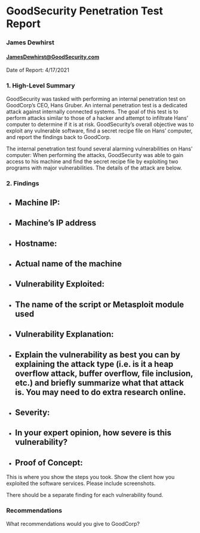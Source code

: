 # GoodSecurity Penetration Test Report
### James Dewhirst
#### JamesDewhirst@GoodSecurity.com
Date of Report: 4/17/2021

### 1. High-Level Summary
GoodSecurity was tasked with performing an internal penetration test on GoodCorp’s CEO, Hans Gruber. An internal penetration test is a dedicated attack against internally connected systems. The goal of this test is to perform attacks similar to those of a hacker and attempt to infiltrate Hans’ computer to determine if it is at risk. GoodSecurity’s overall objective was to exploit any vulnerable software, find a secret recipe file on Hans’ computer, and report the findings back to GoodCorp.

The internal penetration test found several alarming vulnerabilities on Hans’ computer: When performing the attacks, GoodSecurity was able to gain access to his machine and find the secret recipe file by exploiting two programs with major vulnerabilities. The details of the attack are below.

### 2. Findings
- Machine IP:
  - 
- Machine’s IP address
  - 
- Hostname:
  - 
- Actual name of the machine
  - 
- Vulnerability Exploited:
  - 
- The name of the script or Metasploit module used
  - 
- Vulnerability Explanation:
  - 
- Explain the vulnerability as best you can by explaining the attack type (i.e. is it a heap overflow attack, buffer overflow, file inclusion, etc.) and briefly summarize what that attack is. You may need to do extra research online. 
  - 
- Severity:
  - 
- In your expert opinion, how severe is this vulnerability?
  - 
- Proof of Concept:
  - 

This is where you show the steps you took. Show the client how you exploited the software services. Please include screenshots.

There should be a separate finding for each vulnerability found.

### Recommendations
What recommendations would you give to GoodCorp?



